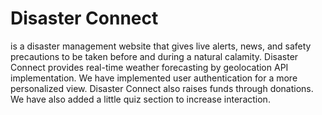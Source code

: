 <h1>Disaster Connect</h1> is a disaster management website that gives live alerts, news, and safety precautions to be taken before and during a natural calamity.
Disaster Connect  provides real-time weather forecasting by geolocation API implementation.
We have implemented user authentication for a more personalized view. Disaster Connect also raises funds through donations. We have also added a little quiz section to increase interaction.
